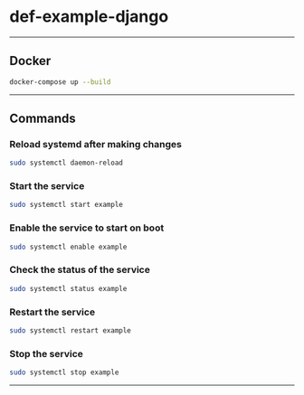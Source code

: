 # def-example-django
___
## Docker
```bash
docker-compose up --build    
```


___  
## Commands  

### Reload systemd after making changes  
```bash
sudo systemctl daemon-reload  
```  
### Start the service  
```bash
sudo systemctl start example  
```  
### Enable the service to start on boot  
```bash
sudo systemctl enable example  
``` 
### Check the status of the service  
```bash
sudo systemctl status example  
```  
### Restart the service  
```bash
sudo systemctl restart example  
```    
### Stop the service  
```bash
sudo systemctl stop example  
```  
___
